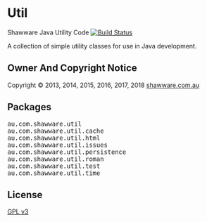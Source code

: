 Util
====

Shawware Java Utility Code [![Build Status](https://travis-ci.org/shawware/Util.svg?branch=master)](https://travis-ci.org/shawware/Util)

A collection of simple utility classes for use in Java development.

Owner And Copyright Notice
--------------------------

Copyright &copy; 2013, 2014, 2015, 2016, 2017, 2018 <a href="http://www.shawware.com.au/"
	  title="shawware | software and services you can count on">shawware.com.au</a>

Packages
--------

<pre>
au.com.shawware.util
au.com.shawware.util.cache
au.com.shawware.util.html
au.com.shawware.util.issues
au.com.shawware.util.persistence
au.com.shawware.util.roman
au.com.shawware.util.test
au.com.shawware.util.time
</pre>

License
-------

<a href="http://www.gnu.org/copyleft/gpl.html">GPL v3</a>
